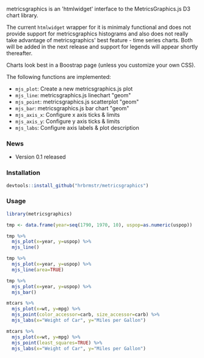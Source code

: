 metricsgraphics is an 'htmlwidget' interface to the MetricsGraphics.js D3 chart library.

The current `htmlwidget` wrapper for it is minimaly functional and does not provide support for metricsgraphics histograms and also does not really take advantage of metricsgraphics' best feature - time series charts. Both will be added in the next release and support for legends will appear shortly thereafter.

Charts look best in a Boostrap page (unless you customize your own CSS).

The following functions are implemented:

-   `mjs_plot`: Create a new metricsgraphics.js plot
-   `mjs_line`: metricsgraphics.js linechart "geom"
-   `mjs_point`: metricsgraphics.js scatterplot "geom"
-   `mjs_bar`: metricsgraphics.js bar chart "geom"
-   `mjs_axis_x`: Configure x axis ticks & limits
-   `mjs_axis_y`: Configure y axis ticks & limits
-   `mjs_labs`: Configure axis labels & plot description

### News

-   Version 0.1 released

### Installation

``` r
devtools::install_github("hrbrmstr/metricsgraphics")
```

### Usage

``` r
library(metricsgraphics)

tmp <- data.frame(year=seq(1790, 1970, 10), uspop=as.numeric(uspop))

tmp %>%
  mjs_plot(x=year, y=uspop) %>%
  mjs_line()

tmp %>%
  mjs_plot(x=year, y=uspop) %>%
  mjs_line(area=TRUE)

tmp %>% 
  mjs_plot(x=year, y=uspop) %>%
  mjs_bar()

mtcars %>% 
  mjs_plot(x=wt, y=mpg) %>%
  mjs_point(color_accessor=carb, size_accessor=carb) %>%
  mjs_labs(x="Weight of Car", y="Miles per Gallon")

mtcars %>% 
  mjs_plot(x=wt, y=mpg) %>%
  mjs_point(least_squares=TRUE) %>%
  mjs_labs(x="Weight of Car", y="Miles per Gallon")
```
